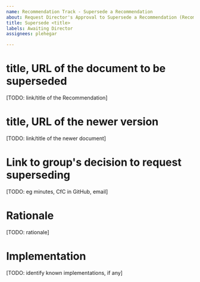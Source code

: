 ```yaml
---
name: Recommendation Track - Supersede a Recommendation
about: Request Director's Approval to Supersede a Recommendation (Recommendation -> )
title: Supersede <title>
labels: Awaiting Director
assignees: plehegar

---
```


# title, URL of the document to be superseded
[TODO: link/title of the Recommendation]

# title, URL of the newer version
[TODO: link/title of the newer document]

# Link to group's decision to request superseding
[TODO: eg minutes, CfC in GitHub, email]

# Rationale
[TODO: rationale]

# Implementation
[TODO: identify known implementations, if any]
